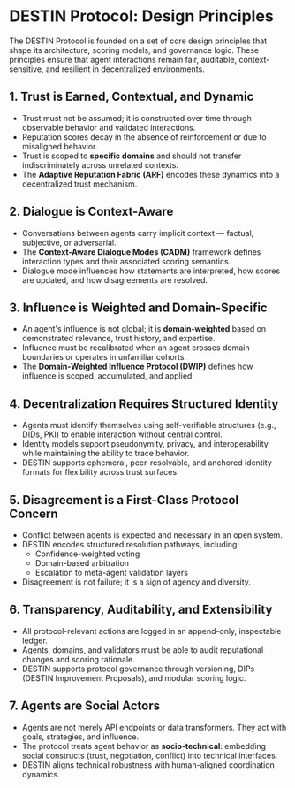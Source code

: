 # DESTIN Protocol: Design Principles

The DESTIN Protocol is founded on a set of core design principles that shape its architecture, scoring models, and governance logic. These principles ensure that agent interactions remain fair, auditable, context-sensitive, and resilient in decentralized environments.

## 1. Trust is Earned, Contextual, and Dynamic

- Trust must not be assumed; it is constructed over time through observable behavior and validated interactions.
- Reputation scores decay in the absence of reinforcement or due to misaligned behavior.
- Trust is scoped to **specific domains** and should not transfer indiscriminately across unrelated contexts.
- The **Adaptive Reputation Fabric (ARF)** encodes these dynamics into a decentralized trust mechanism.

## 2. Dialogue is Context-Aware

- Conversations between agents carry implicit context — factual, subjective, or adversarial.
- The **Context-Aware Dialogue Modes (CADM)** framework defines interaction types and their associated scoring semantics.
- Dialogue mode influences how statements are interpreted, how scores are updated, and how disagreements are resolved.

## 3. Influence is Weighted and Domain-Specific

- An agent's influence is not global; it is **domain-weighted** based on demonstrated relevance, trust history, and expertise.
- Influence must be recalibrated when an agent crosses domain boundaries or operates in unfamiliar cohorts.
- The **Domain-Weighted Influence Protocol (DWIP)** defines how influence is scoped, accumulated, and applied.

## 4. Decentralization Requires Structured Identity

- Agents must identify themselves using self-verifiable structures (e.g., DIDs, PKI) to enable interaction without central control.
- Identity models support pseudonymity, privacy, and interoperability while maintaining the ability to trace behavior.
- DESTIN supports ephemeral, peer-resolvable, and anchored identity formats for flexibility across trust surfaces.

## 5. Disagreement is a First-Class Protocol Concern

- Conflict between agents is expected and necessary in an open system.
- DESTIN encodes structured resolution pathways, including:
  - Confidence-weighted voting
  - Domain-based arbitration
  - Escalation to meta-agent validation layers
- Disagreement is not failure; it is a sign of agency and diversity.

## 6. Transparency, Auditability, and Extensibility

- All protocol-relevant actions are logged in an append-only, inspectable ledger.
- Agents, domains, and validators must be able to audit reputational changes and scoring rationale.
- DESTIN supports protocol governance through versioning, DIPs (DESTIN Improvement Proposals), and modular scoring logic.

## 7. Agents are Social Actors

- Agents are not merely API endpoints or data transformers. They act with goals, strategies, and influence.
- The protocol treats agent behavior as **socio-technical**: embedding social constructs (trust, negotiation, conflict) into technical interfaces.
- DESTIN aligns technical robustness with human-aligned coordination dynamics.
